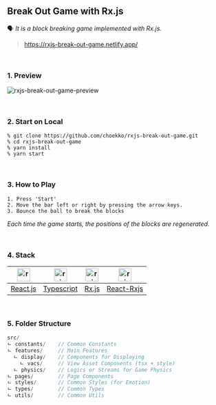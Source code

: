 ## Break Out Game with Rx.js 
🗣 _It is a block breaking game implemented with Rx.js._
> https://rxjs-break-out-game.netlify.app/  

<br/>

### 1. Preview
![rxjs-break-out-game-preview](https://user-images.githubusercontent.com/67793530/172020487-a2490582-cdff-4c8b-90c0-f7c95732c107.gif)

<br/>

### 2. Start on Local
```
% git clone https://github.com/choekko/rxjs-break-out-game.git
% cd rxjs-break-out-game
% yarn install
% yarn start
```
<br/>

### 3. How to Play
```
1. Press 'Start'
2. Move the bar left or right by pressing the arrow keys.
3. Bounce the ball to break the blocks
```
_Each time the game starts, the positions of the blocks are regenerated._

<br/>

### 4. Stack
|<img width="30" alt="react-logo" src="https://user-images.githubusercontent.com/67793530/172109940-97d63c83-b643-47ad-99bb-d71290cb72e4.png">|<img width="30" alt="rxjs-logo" src="https://user-images.githubusercontent.com/67793530/172110248-384ffd66-503e-4d19-b81a-c48d9846e659.png">|<img width="30" alt="rxjs-logo" src="https://user-images.githubusercontent.com/67793530/172107578-24931e75-4a5d-4e4d-b7d4-f898510df811.png">|<img width="30" alt="rxjs-logo" src="https://user-images.githubusercontent.com/67793530/172110242-b2991ba6-bd49-4f76-b957-91b055118d10.png">|
|:-:|:-:|:-:|:-:|
|[React.js](https://ko.reactjs.org/)|[Typescript](https://www.typescriptlang.org/)|[Rx.js](https://rxjs.dev/)|[React-Rxjs](https://react-rxjs.org/)|

<br/>

### 5. Folder Structure
```js
src/
ㄴ constants/    // Common Constants
ㄴ features/     // Main Features
  ㄴ display/    // Components for Displaying 
    ㄴ vacs/     // View Asset Components (tsx + style)
  ㄴ physics/    // Logics or Streams for Game Physics 
ㄴ pages/        // Page Components 
ㄴ styles/       // Common Styles (for Emotion)
ㄴ types/        // Common Types
ㄴ utils/        // Common Utils
```
